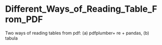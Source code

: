 # Different_Ways_of_Reading_Table_From_PDF
Two ways of reading tables from pdf: (a) pdfplumber+ re + pandas, (b) tabula
